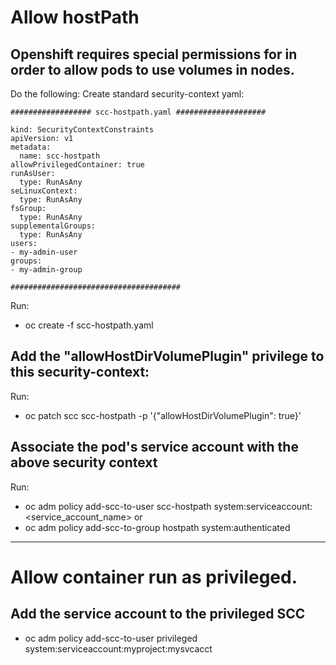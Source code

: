 # Allow hostPath
## Openshift requires special permissions for in order to allow pods to use volumes in nodes.

Do the following:
Create standard security-context yaml:
    
    ################## scc-hostpath.yaml ####################
    
    kind: SecurityContextConstraints
    apiVersion: v1
    metadata:
      name: scc-hostpath
    allowPrivilegedContainer: true
    runAsUser:
      type: RunAsAny
    seLinuxContext:
      type: RunAsAny
    fsGroup:
      type: RunAsAny
    supplementalGroups:
      type: RunAsAny
    users:
    - my-admin-user
    groups:
    - my-admin-group
    
    ######################################
Run:
  - oc create -f scc-hostpath.yaml

## Add the "allowHostDirVolumePlugin" privilege to this security-context:
Run:
   - oc patch scc scc-hostpath -p '{"allowHostDirVolumePlugin": true}'

## Associate the pod's service account with the above security context
Run:
   - oc adm policy add-scc-to-user scc-hostpath system:serviceaccount:<service_account_name>
   or
   - oc adm policy add-scc-to-group hostpath system:authenticated
     
--------------------------------------------------------------------------------------------------------------------------------

# Allow container run as privileged.
## Add the service account to the privileged SCC
   - oc adm policy add-scc-to-user privileged system:serviceaccount:myproject:mysvcacct
  

